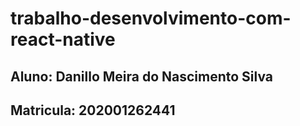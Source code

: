 # trabalho-desenvolvimento-com-react-native
## Aluno: Danillo Meira do Nascimento Silva
## Matricula: 202001262441
